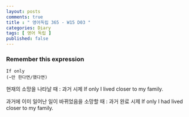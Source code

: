 ```yaml
---
layout: posts
comments: true
title : " 영어독립 365 - W15 D03 "
categories: Diary
tags: [ 영어 독립 ]
published: false
---
```


### Remember this expression

```
If only
(~만 한다면/했다면)
```

현재의 소망을 나타날 때 : 과거 시제
If only I lived closer to my family.

과거에 이미 일어난 일이 바뀌었음을 소망할 때 : 과거 완료 시제
If only I had lived closer to my family.

